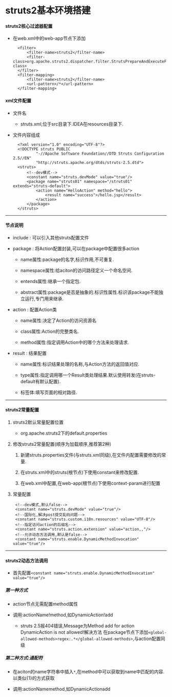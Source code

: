 # struts2基本环境搭建

#### struts2核心过滤器配置

- 在web.xml中的web-app节点下添加

        <filter>
            <filter-name>struts2</filter-name>
            <filter-class>org.apache.struts2.dispatcher.filter.StrutsPrepareAndExecuteFilter</filter-class>
        </filter>
        <filter-mapping>
            <filter-name>struts2</filter-name>
            <url-pattern>/*</url-pattern>
        </filter-mapping>

#### xml文件配置

- 文件名

    - struts.xml,位于src目录下.IDEA在resources目录下.

- 文件内容组成

        <?xml version="1.0" encoding="UTF-8"?>
        <!DOCTYPE struts PUBLIC
                "-//Apache Software Foundation//DTD Struts Configuration 2.5//EN"
                "http://struts.apache.org/dtds/struts-2.5.dtd">
        <struts>
            <!--dev模式-->
            <constant name="struts.devMode" value="true"/>
            <package name="struts01" namespace="/struts01" extends="struts-default">
                <action name="HelloAction" method="hello">
                    <result name="success">/hello.jsp</result>
                </action>
            </package>
        </struts>

---

#### 节点说明

- include : 可以引入其他struts配置文件

- package : 将Action配置封装,可以在package中配置很多action

    - name属性:package的名字,标识作用,不可重复.

    - namespace属性:给aciton的访问路径定义一个命名空间.

    - entends属性:继承一个指定包.

    - abstract属性:package是否是抽象的.标识性属性.标识该package不能独立运行,专门用来继承.

- action : 配置Action类

    - name属性:决定了Action的访问资源名

    - class属性:Action的完整类名.

    - method属性:指定调用Action中的哪个方法来处理请求.

- result : 结果配置

    - name属性:标识结果处理的名称,与Action方法的返回值对应.

    - type属性:指定调用哪一个Result类处理结果.默认使用转发(在struts-default有默认配置).

    - 标签体:填写页面的相对路径.

---

#### struts2常量配置

1. struts2默认常量配置位置

    - org.apache.struts2下的default.properties

2. 修改struts2常量配置(顺序为加载顺序,推荐第2种)

    1. 新建struts.properties文件(与struts.xml同级),在文件内配置需要修改的常量.

    2. 在struts.xml中的struts(根节点)下使用constant来修改配置.

    3. 在web.xml中配置,在web-app(根节点)下使用context-param进行配置

3. 常量配置

        <!--dev模式,默认false-->
        <constant name="struts.devMode" value="true"/>
        <!--国际化,解决post提交乱码问题-->
        <constant name="struts.custom.i18n.resources" value="UTF-8"/>
        <!--指定访问action的后缀名-->
        <constant name="struts.action.extension" value="action,,"/>
        <!--允许动态方法调用,默认是false-->
        <constant name="struts.enable.DynamicMethodInvocation" value="true"/>

---

#### struts2动态方法调用

- 首先配置```<constant name="struts.enable.DynamicMethodInvocation" value="true"/>```

##### 第一种方式

- action节点无需配置method属性

- 调用:actionName!method,如DynamicAction!add

    - struts 2.5报404错误,Message为Method add for action DynamicAction is not allowed!解决方法
        在package节点下添加```<global-allowed-methods>regex:.*</global-allowed-methods>```,与action配置同级

##### 第二种方式:通配符

- 在aciton的name字符串中插入```*```,在method中可以获取到name中匹配的内容.以类似{1}的方式获取

- 调用:actionNamemethod,如DynamicActionadd